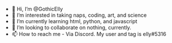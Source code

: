 - 👋 Hi, I’m @GothicElly
- 👀 I’m interested in taking naps, coding, art, and science
- 🌱 I’m currently learning html, python, and javascript
- 💞️ I’m looking to collaborate on nothing, currently.
- 📫 How to reach me - Via Discord. My user and tag is elly#5316

<!---
GothicElly/GothicElly is a ✨ special ✨ repository because its `README.md` (this file) appears on your GitHub profile.
You can click the Preview link to take a look at your changes.
--->
